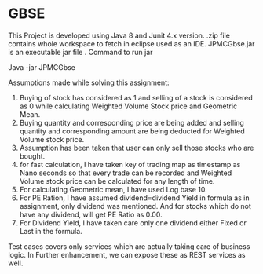 # GBSE
This Project is developed using Java 8 and Junit 4.x version.
.zip file contains whole workspace to fetch in eclipse used as an IDE.
JPMCGbse.jar is an executable jar file .
Command to run jar

Java -jar JPMCGbse

Assumptions made while solving this assignment:
1.  Buying of stock has considered as 1 and selling of a stock is considered as 0 while calculating Weighted Volume Stock price and Geometric Mean.
2.  Buying quantity and corresponding price are being added and selling quantity and corresponding amount are being deducted for Weighted Volume stock price.
3.  Assumption has been taken that user can only sell those stocks who are bought.
4.  for fast calculation, I have taken key of trading map as timestamp as Nano seconds so that every trade can be recorded and Weighted Volume stock price can be calculated for any length of time.
5.  For calculating Geometric mean, I have used Log base 10.
6.  For PE Ration, I have assumed dividend=dividend Yield in formula as in assignment, only dividend was mentioned.
    And for stocks which do not have any dividend, will get PE Ratio as 0.00.
7.  For Dividend Yield, I have taken care only one dividend either Fixed or Last in the formula.

Test cases covers only services which are actually taking care of business logic. In Further enhancement, we can expose these as REST services as well.




